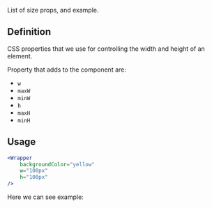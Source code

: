 List of size props, and example.

## 	Definition

CSS properties that we use for controlling the width and height of an element.

Property that adds to the component are:

- `w`
- `maxW`
- `minW`
- `h`
- `maxH`
- `minH`

## Usage 

```jsx
<Wrapper
	backgroundColor="yellow"
	w="100px"
	h="100px"
/>
```

Here we can see example:
